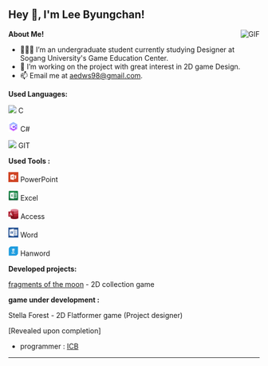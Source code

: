<h2 title="hehehe"> Hey 👋, I'm Lee Byungchan!</h2>
 
  <img align="right" alt="GIF" src="https://media.giphy.com/media/LmNwrBhejkK9EFP504/giphy.gif" />

**About Me!**

- 👨🏽‍💻 I’m an undergraduate student currently studying Designer at Sogang University's Game Education Center.
- 🌱 I’m working on the project with great interest in 2D game Design.
- 📫 Email me at [aedws98@gmail.com](mailto:aedws98@gmail.com).

**Used Languages:**  

<code><img height="20" src="https://img.icons8.com/nolan/96/c.png"></code> C

<code><img height="20" src="icon/csharp.png"></code> C# 

<code><img height="20" src="https://img.icons8.com/nolan/96/git.png"></code> GIT

**Used Tools :**

<code><img height="20" src="icon/PowerPoint.png"></code> PowerPoint

<code><img height="20" src="icon/excel.png"></code> Excel

<code><img height="20" src="icon/access.png"></code> Access

<code><img height="20" src="icon/word.png"></code> Word

<code><img height="20" src="icon/hanword.png"></code> Hanword


**Developed projects:**  

[fragments of the moon](https://drive.google.com/file/d/1_F57CeFbwKo_CsG3QpBL20tzLBatSu4G/view?usp=sharing) - 2D collection game




**game under development :**

Stella Forest - 2D Flatformer game 
(Project designer)

[Revealed upon completion]

- programmer : [ICB](https://github.com/ckdqja581592)
-----